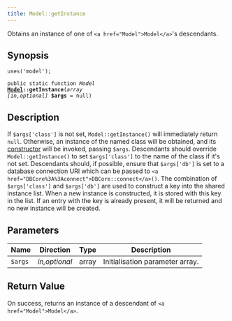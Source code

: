 ```yaml
---
title: Model::getInstance
---
```


Obtains an instance of one of `<a href="Model">Model</a>`'s descendants.

## Synopsis

<code>uses('model');</code>

<code>public static function <i>Model</i> <b><a href="Model">Model</a>::getInstance</b>(<i>array</i> <i>[in,optional]</i> <b>$args</b> = null)</code>

## Description

If `$args['class']` is not set, `Model::getInstance()` will immediately
return `null`.
Otherwise, an instance of the named class will be obtained, and its
<a href="Model%3A%3A__construct">constructor</a> will be invoked, passing `$args`.
Descendants should override `Model::getInstance()` to set `$args['class']` to
the name of the class if it's not set.
Descendants should, if possible, ensure that `$args['db']` is set to
a database connection URI which can be passed to `<a href="DBCore%3A%3Aconnect">DBCore::connect</a>()`.
The combination of `$args['class']` and `$args['db']` are used to
construct a key into the shared instance list. When a new instance is
constructed, it is stored with this key in the list. If an entry with
the key is already present, it will be returned and no new instance
will be created.

## Parameters

<table>
  <thead>
    <tr>
      <th>Name</th>
      <th>Direction</th>
      <th>Type</th>
      <th>Description</th>
    </tr>
  </thead>
  <tbody>
    <tr>
      <td><code>$args</code>
      <td><i>in,optional</i></td>
      <td>array</td>
      <td>
Initialisation parameter array.
      </td>
    </tr>
  </tbody>
</table>

## Return Value

On success, returns an instance of a descendant of `<a href="Model">Model</a>`.


